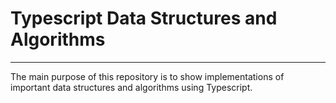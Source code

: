 # Typescript Data Structures and Algorithms

---

The main purpose of this repository is to show implementations of important data structures and algorithms using Typescript.
